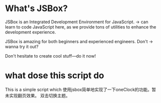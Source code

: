 # What's JSBox?

JSBox is an Integrated Development Environment for JavaScript. → can learn to code JavaScript here, as we provide tons of utilities to enhance the development experience.

JSBox is amazing for both beginners and experienced engineers. Don't → wanna try it out?

Don't hesitate to create cool stuff—do it now!
# what dose this script do
This is a simple script which 
使用jsbox简单地实现了一下oneClock的功能。暂未实现翻页效果。
双击切换主题。


